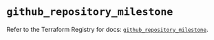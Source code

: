 # `github_repository_milestone`

Refer to the Terraform Registry for docs: [`github_repository_milestone`](https://registry.terraform.io/providers/integrations/github/6.2.2/docs/resources/repository_milestone).

